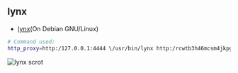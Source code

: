 ## lynx

  * [lynx](https:/github.com/eyedeekay/various-i2p-browsers/tree/master/firefox.profile.i2p/lynx)(On Debian GNU/Linux)

```sh
# Command used:
http_proxy=http:/127.0.0.1:4444 \/usr/bin/lynx http:/rcwtb3h46mcsm4jkpg5buinikn3oxc7j54wgokxuupmyquifhuvq.b32.i2p/
```

![lynx scrot](https://github.com/eyedeekay/various-i2p-browsers/raw/master/lynx/lynx.png)

